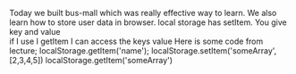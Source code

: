 Today we built bus-mall which was really effective way to learn.
We also learn how to store user data in browser.
local storage has setItem.  You give key and value  
if I use I getItem  I can access the keys value
Here is some code from lecture;
localStorage.getItem('name');
localStorage.setItem('someArray',[2,3,4,5])
localStorage.getItem('someArray')
